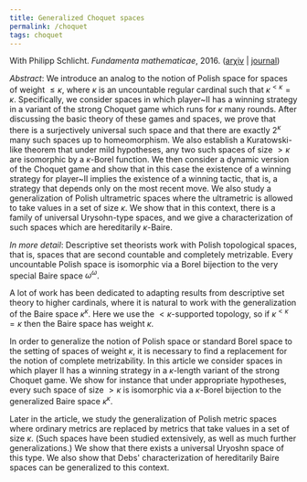 ```yaml
---
title: Generalized Choquet spaces
permalink: /choquet
tags: choquet
---
```


With Philipp Schlicht. *Fundamenta mathematicae*, 2016. ([ar&chi;iv](http://arxiv.org/abs/1310.6685) \| [journal](http://dx.doi.org/10.4064/fm924-12-2015))<!--more--></p>

*Abstract*: We introduce an analog to the notion of Polish space for spaces of weight $\leq\kappa$, where $\kappa$ is an uncountable regular cardinal such that $\kappa^{<\kappa}=\kappa$.  Specifically, we consider spaces in which player~II has a winning strategy in a variant of the strong Choquet game which runs for $\kappa$ many rounds.  After discussing the basic theory of these games and spaces, we prove that there is a surjectively universal such space and that there are exactly $2^\kappa$ many such spaces up to homeomorphism. We also establish a Kuratowski-like theorem that under mild hypotheses, any two such spaces of size $>\kappa$ are isomorphic by a $\kappa$-Borel function. We then consider a dynamic version of the Choquet game and show that in this case the existence of a winning strategy for player~II implies the existence of a winning tactic, that is, a strategy that depends only on the most recent move.  We also study a generalization of Polish ultrametric spaces where the ultrametric is allowed to take values in a set of size $\kappa$. We show that in this context, there is a family of universal Urysohn-type spaces, and we give a characterization of such spaces which are hereditarily $\kappa$-Baire.

*In more detail*: Descriptive set theorists work with Polish topological spaces, that is, spaces that are second countable and completely metrizable. Every uncountable Polish space is isomorphic via a Borel bijection to the very special Baire space $\omega^\omega$.

A lot of work has been dedicated to adapting results from descriptive set theory to higher cardinals, where it is natural to work with the generalization of the Baire space $\kappa^\kappa$. Here we use the $<\kappa$-supported topology, so if $\kappa^{<\kappa}=\kappa$ then the Baire space has weight $\kappa$.

In order to generalize the notion of Polish space or standard Borel space to the setting of spaces of weight $\kappa$, it is necessary to find a replacement for the notion of complete metrizability. In this article we consider spaces in which player II has a winning strategy in a $\kappa$-length variant of the strong Choquet game. We show for instance that under appropriate hypotheses, every such space of size $>\kappa$ is isomorphic via a $\kappa$-Borel bijection to the generalized Baire space $\kappa^\kappa$.

Later in the article, we study the generalization of Polish metric spaces where ordinary metrics are replaced by metrics that take values in a set of size $\kappa$. (Such spaces have been studied extensively, as well as much further generalizations.) We show that there exists a universal Uryoshn space of this type. We also show that Debs' characterization of hereditarily Baire spaces can be generalized to this context.
